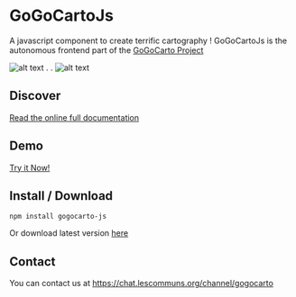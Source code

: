 GoGoCartoJs
==========
A javascript component to create terrific cartography ! GoGoCartoJs is the autonomous frontend part of the [GoGoCarto Project](https://gitlab.adullact.net/pixelhumain/GoGoCarto)

![alt text](https://gitlab.adullact.net/pixelhumain/GoGoCartoJs/raw/master/docs/images/desktop.png "Desktop")
.   .   ![alt text](https://gitlab.adullact.net/pixelhumain/GoGoCartoJs/raw/master/docs/images/mobile.png "Mobile")


Discover
-------------------

[Read the online full documentation](https://pixelhumain.gitlab.io/GoGoCartoJs)

Demo
-----

[Try it Now!](https://pixelhumain.gitlab.io/GoGoCartoJs/web/examples)


Install / Download
--------
`npm install gogocarto-js`

Or download latest version [here](https://gitlab.adullact.net/pixelhumain/GoGoCartoJs/tags)


Contact
--------
You can contact us at https://chat.lescommuns.org/channel/gogocarto


